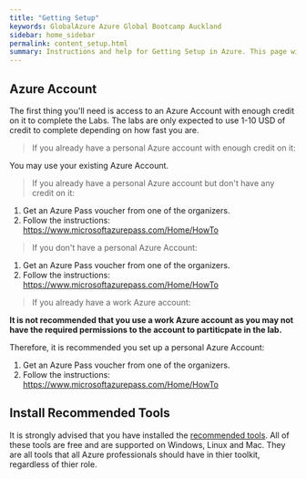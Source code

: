```yaml
---
title: "Getting Setup"
keywords: GlobalAzure Azure Global Bootcamp Auckland
sidebar: home_sidebar
permalink: content_setup.html
summary: Instructions and help for Getting Setup in Azure. This page will help make sure you're set up and ready to participate in the hands-on-labs in Azure.
---
```


## Azure Account

The first thing you'll need is access to an Azure Account with enough
credit on it to complete the Labs. The labs are only expected to use
1-10 USD of credit to complete depending on how fast you are.

> If you already have a personal Azure account with enough credit on it:

You may use your existing Azure Account.

> If you already have a personal Azure account but don't have any credit on it:

1. Get an Azure Pass voucher from one of the organizers.
1. Follow the instructions: https://www.microsoftazurepass.com/Home/HowTo

> If you don't have a personal Azure Account:

1. Get an Azure Pass voucher from one of the organizers.
1. Follow the instructions: https://www.microsoftazurepass.com/Home/HowTo

> If you already have a work Azure account:

**It is not recommended that you use a work Azure account as you may not
have the required permissions to the account to partiticpate in the lab.**

Therefore, it is recommended you set up a personal Azure Account:

1. Get an Azure Pass voucher from one of the organizers.
1. Follow the instructions: https://www.microsoftazurepass.com/Home/HowTo

## Install Recommended Tools

It is strongly advised that you have installed the [recommended tools](content_setup.html#recommended-tool-downloads).
All of these tools are free and are supported on Windows, Linux and Mac.
They are all tools that all Azure professionals should have in thier
toolkit, regardless of thier role.
